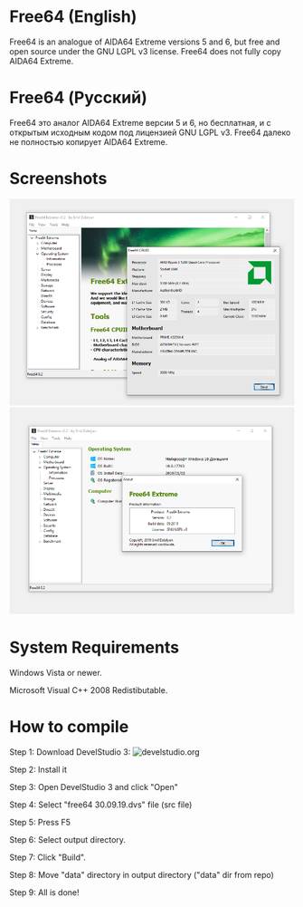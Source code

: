 # Free64 (English)
Free64 is an analogue of AIDA64 Extreme versions 5 and 6, but free and open source under the GNU LGPL v3 license.
Free64 does not fully copy AIDA64 Extreme.


# Free64 (Русский)

Free64 это аналог AIDA64 Extreme версии 5 и 6, но бесплатная, и с открытым исходным кодом под лицензией GNU LGPL v3.
Free64 далеко не полностью копирует AIDA64 Extreme. 

# Screenshots

![Image | Изображение](SCREEN.png?raw=true "Screenshot")
![Image | Изображение](SCREEN2.png?raw=true "Screenshot")

# System Requirements

Windows Vista or newer.

Microsoft Visual C++ 2008 Redistibutable.

# How to compile

Step 1: Download DevelStudio 3: ![develstudio.org](http://www.develstudio.org)

Step 2: Install it

Step 3: Open DevelStudio 3 and click "Open"

Step 4: Select "free64 30.09.19.dvs" file (src file)

Step 5: Press F5

Step 6: Select output directory.

Step 7: Click "Build".

Step 8: Move "data" directory in output directory ("data" dir from repo)

Step 9: All is done!
